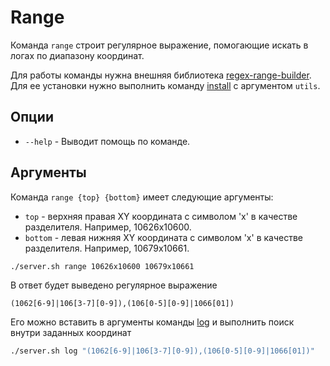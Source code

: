 # Range
Команда `range` строит регулярное выражение, помогающие искать в логах по диапазону координат. 

Для работы команды нужна внешняя библиотека [regex-range-builder](https://github.com/outdead/regex-range-builder). Для ее установки нужно выполнить команду [install](install.md) с аргументом `utils`.

## Опции

  * `--help` - Выводит помощь по команде.

## Аргументы
Команда `range {top} {bottom}` имеет следующие аргументы:

  * `top` - верхняя правая XY координата с символом 'x' в качестве разделителя. Например, 10626x10600.
  * `bottom` - левая нижняя XY координата с символом 'x' в качестве разделителя. Например, 10679x10661.

```bash
./server.sh range 10626x10600 10679x10661
```

В ответ будет выведено регулярное выражение
```text
(1062[6-9]|106[3-7][0-9]),(106[0-5][0-9]|1066[01])
```

Его можно вставить в аргументы команды [log](log.md) и выполнить поиск внутри заданных координат
```bash
./server.sh log "(1062[6-9]|106[3-7][0-9]),(106[0-5][0-9]|1066[01])"
```

